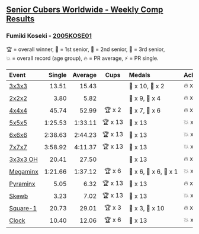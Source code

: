 <style>table {white-space: nowrap;}</style>

## [Senior Cubers Worldwide - Weekly Comp Results](/scw-comp/results/)
### Fumiki Koseki - [2005KOSE01](https://www.worldcubeassociation.org/persons/2005KOSE01)

<span style="white-space: nowrap;">🏆 = overall winner</span>, <span style="white-space: nowrap;">🥇 = 1st senior</span>, <span style="white-space: nowrap;">🥈 = 2nd senior</span>, <span style="white-space: nowrap;">🥉 = 3rd senior</span>, <span style="white-space: nowrap;">💥 = overall record (age group)</span>, <span style="white-space: nowrap;">🔥 = PR average</span>, <span style="white-space: nowrap;">⚡ = PR single</span>.

| Event | Single | Average | Cups | Medals | Achievements|
| :-- | --: | --: | :--: | :-- | :-- |
| [3x3x3](333.md) | 13.51 | 15.43 |  | 🥈 x 10, 🥉 x 2 | 🔥 x 5, ⚡ x 2 |
| [2x2x2](222.md) | 3.80 | 5.82 |  | 🥈 x 9, 🥉 x 4 | 🔥 x 4, ⚡ x 3 |
| [4x4x4](444.md) | 45.74 | 52.99 | 🏆 x 2 | 🥇 x 7, 🥈 x 6 | 🔥 x 3, ⚡ x 3 |
| [5x5x5](555.md) | 1:25.53 | 1:33.11 | 🏆 x 13 | 🥇 x 13 | 💥 x 5, 🔥 x 5, ⚡ x 3 |
| [6x6x6](666.md) | 2:38.63 | 2:44.23 | 🏆 x 13 | 🥇 x 13 | 💥 x 2, 🔥 x 2, ⚡ x 2 |
| [7x7x7](777.md) | 3:58.92 | 4:11.37 | 🏆 x 13 | 🥇 x 13 | 💥 x 6, 🔥 x 3, ⚡ x 5 |
| [3x3x3 OH](333oh.md) | 20.41 | 27.50 |  | 🥈 x 13 | 🔥 x 4, ⚡ x 5 |
| [Megaminx](minx.md) | 1:21.66 | 1:37.12 | 🏆 x 6 | 🥇 x 6, 🥈 x 6, 🥉 x 1 | 💥 x 2, 🔥 x 3, ⚡ x 1 |
| [Pyraminx](pyram.md) | 5.05 | 6.32 | 🏆 x 13 | 🥇 x 13 | 🔥 x 5, ⚡ x 3 |
| [Skewb](skewb.md) | 3.23 | 7.02 | 🏆 x 13 | 🥇 x 13 | 💥 x 3, 🔥 x 3, ⚡ x 4 |
| [Square-1](sq1.md) | 20.73 | 29.01 | 🏆 x 3 | 🥇 x 3, 🥈 x 10 | 🔥 x 5, ⚡ x 3 |
| [Clock](clock.md) | 10.40 | 12.06 | 🏆 x 6 | 🥇 x 13 | 💥 x 3, 🔥 x 5, ⚡ x 3 |

<!-- Global site tag (gtag.js) - Google Analytics -->
<script async src="https://www.googletagmanager.com/gtag/js?id=UA-86348435-3"></script>
<script>window.dataLayer = window.dataLayer || []; function gtag() {dataLayer.push(arguments);} gtag('js', new Date()); gtag('config', 'UA-86348435-3');</script>
